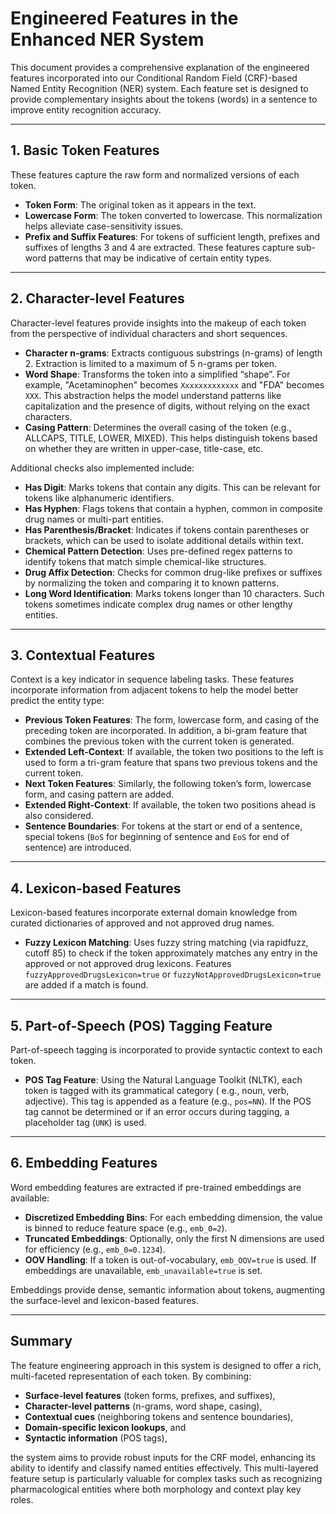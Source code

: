 # Engineered Features in the Enhanced NER System

This document provides a comprehensive explanation of the engineered features incorporated into our Conditional Random
Field (CRF)-based Named Entity Recognition (NER) system. Each feature set is designed to provide complementary insights
about the tokens (words) in a sentence to improve entity recognition accuracy.

---

## 1. Basic Token Features

These features capture the raw form and normalized versions of each token.

- **Token Form**: The original token as it appears in the text.
- **Lowercase Form**: The token converted to lowercase. This normalization helps alleviate case-sensitivity issues.
- **Prefix and Suffix Features**: For tokens of sufficient length, prefixes and suffixes of lengths 3 and 4 are extracted. These features capture sub-word patterns that may be indicative of certain entity types.

---

## 2. Character-level Features

Character-level features provide insights into the makeup of each token from the perspective of individual characters
and short sequences.

- **Character n-grams**: Extracts contiguous substrings (n-grams) of length 2. Extraction is limited to a maximum of 5 n-grams per token.
- **Word Shape**: Transforms the token into a simplified “shape”. For example, "Acetaminophen" becomes `Xxxxxxxxxxxxx`
  and "FDA" becomes `XXX`. This abstraction helps the model understand patterns like capitalization and the presence of
  digits, without relying on the exact characters.
- **Casing Pattern**: Determines the overall casing of the token (e.g., ALLCAPS, TITLE, LOWER, MIXED). This helps
  distinguish tokens based on whether they are written in upper-case, title-case, etc.

Additional checks also implemented include:

- **Has Digit**: Marks tokens that contain any digits. This can be relevant for tokens like alphanumeric identifiers.
- **Has Hyphen**: Flags tokens that contain a hyphen, common in composite drug names or multi-part entities.
- **Has Parenthesis/Bracket**: Indicates if tokens contain parentheses or brackets, which can be used to isolate
  additional details within text.
- **Chemical Pattern Detection**: Uses pre-defined regex patterns to identify tokens that match simple chemical-like structures.
- **Drug Affix Detection**: Checks for common drug-like prefixes or suffixes by normalizing the token and comparing it to known patterns.
- **Long Word Identification**: Marks tokens longer than 10 characters. Such tokens sometimes indicate complex drug
  names or other lengthy entities.

---

## 3. Contextual Features

Context is a key indicator in sequence labeling tasks. These features incorporate information from adjacent tokens to
help the model better predict the entity type:

- **Previous Token Features**: The form, lowercase form, and casing of the preceding token are incorporated. In
  addition, a bi-gram feature that combines the previous token with the current token is generated.
- **Extended Left-Context**: If available, the token two positions to the left is used to form a tri-gram feature that
  spans two previous tokens and the current token.
- **Next Token Features**: Similarly, the following token’s form, lowercase form, and casing pattern are added.
- **Extended Right-Context**: If available, the token two positions ahead is also considered.
- **Sentence Boundaries**: For tokens at the start or end of a sentence, special tokens (`BoS` for beginning of sentence
  and `EoS` for end of sentence) are introduced.

---

## 4. Lexicon-based Features

Lexicon-based features incorporate external domain knowledge from curated dictionaries of approved and not approved drug names.

- **Fuzzy Lexicon Matching**: Uses fuzzy string matching (via rapidfuzz, cutoff 85) to check if the token approximately matches any entry in the approved or not approved drug lexicons. Features `fuzzyApprovedDrugsLexicon=true` or `fuzzyNotApprovedDrugsLexicon=true` are added if a match is found.

---

## 5. Part-of-Speech (POS) Tagging Feature

Part-of-speech tagging is incorporated to provide syntactic context to each token.

- **POS Tag Feature**: Using the Natural Language Toolkit (NLTK), each token is tagged with its grammatical category (
  e.g., noun, verb, adjective). This tag is appended as a feature (e.g., `pos=NN`). If the POS tag cannot be determined
  or if an error occurs during tagging, a placeholder tag (`UNK`) is used.

---

## 6. Embedding Features

Word embedding features are extracted if pre-trained embeddings are available:

- **Discretized Embedding Bins**: For each embedding dimension, the value is binned to reduce feature space (e.g., `emb_0=2`).
- **Truncated Embeddings**: Optionally, only the first N dimensions are used for efficiency (e.g., `emb_0=0.1234`).
- **OOV Handling**: If a token is out-of-vocabulary, `emb_OOV=true` is used. If embeddings are unavailable,
  `emb_unavailable=true` is set.

Embeddings provide dense, semantic information about tokens, augmenting the surface-level and lexicon-based features.

---

## Summary

The feature engineering approach in this system is designed to offer a rich, multi-faceted representation of each token.
By combining:

- **Surface-level features** (token forms, prefixes, and suffixes),
- **Character-level patterns** (n-grams, word shape, casing),
- **Contextual cues** (neighboring tokens and sentence boundaries),
- **Domain-specific lexicon lookups**, and
- **Syntactic information** (POS tags),

the system aims to provide robust inputs for the CRF model, enhancing its ability to identify and classify named
entities effectively. This multi-layered feature setup is particularly valuable for complex tasks such as recognizing
pharmacological entities where both morphology and context play key roles.
